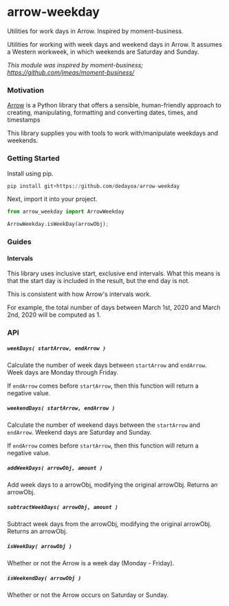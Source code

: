 # arrow-weekday
Utilities for work days in Arrow. Inspired by moment-business.

Utilities for working with week days and weekend days in Arrow. It assumes a Western
workweek, in which weekends are Saturday and Sunday.

*This module was inspired by moment-business; https://github.com/jmeas/moment-business/*

### Motivation

[Arrow](http://arrow.readthedocs.io/en/latest/) is a Python library that offers a sensible, human-friendly approach to creating, manipulating, formatting and converting dates, times, and timestamps

This library supplies you with tools to work with/manipulate weekdays and weekends.

### Getting Started

Install using pip.

```py
pip install git+https://github.com/dedayoa/arrow-weekday
```

Next, import it into your project.

```py
from arrow_weekday import ArrowWeekday

ArrowWeekday.isWeekDay(arrowObj);
```

### Guides


#### Intervals

This library uses inclusive start, exclusive end intervals. What this means is
that the start day is included in the result, but the end day is not.

This is consistent with how Arrow's intervals work.

For example, the total number of days between March 1st, 2020 and March 2nd,
2020 will be computed as 1.

### API

##### `weekDays( startArrow, endArrow )`

Calculate the number of week days between `startArrow` and `endArrow`. Week days are Monday through Friday.

If `endArrow` comes before `startArrow`, then this function will return a negative value.

##### `weekendDays( startArrow, endArrow )`

Calculate the number of weekend days between the `startArrow` and `endArrow`. Weekend days are Saturday and Sunday.

If `endArrow` comes before `startArrow`, then this function will return a negative value.

##### `addWeekDays( arrowObj, amount )`

Add week days to a arrowObj, modifying the original arrowObj. Returns an arrowObj.

##### `subtractWeekDays( arrowObj, amount )`

Subtract week days from the arrowObj, modifying the original arrowObj. Returns an arrowObj.

##### `isWeekDay( arrowObj )`

Whether or not the Arrow is a week day (Monday - Friday).

##### `isWeekendDay( arrowObj )`

Whether or not the Arrow occurs on Saturday or Sunday.
